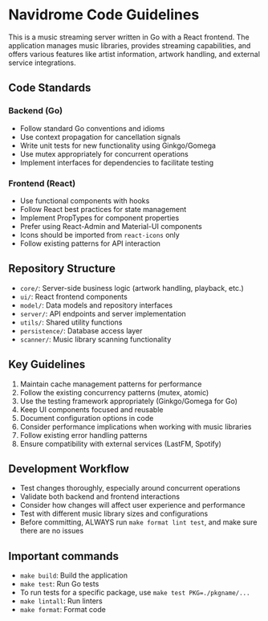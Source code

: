 # Navidrome Code Guidelines

This is a music streaming server written in Go with a React frontend. The application manages music libraries, provides streaming capabilities, and offers various features like artist information, artwork handling, and external service integrations.

## Code Standards

### Backend (Go)
- Follow standard Go conventions and idioms
- Use context propagation for cancellation signals
- Write unit tests for new functionality using Ginkgo/Gomega
- Use mutex appropriately for concurrent operations
- Implement interfaces for dependencies to facilitate testing

### Frontend (React)
- Use functional components with hooks
- Follow React best practices for state management
- Implement PropTypes for component properties
- Prefer using React-Admin and Material-UI components
- Icons should be imported from `react-icons` only
- Follow existing patterns for API interaction

## Repository Structure
- `core/`: Server-side business logic (artwork handling, playback, etc.)
- `ui/`: React frontend components
- `model/`: Data models and repository interfaces
- `server/`: API endpoints and server implementation
- `utils/`: Shared utility functions
- `persistence/`: Database access layer
- `scanner/`: Music library scanning functionality

## Key Guidelines
1. Maintain cache management patterns for performance
2. Follow the existing concurrency patterns (mutex, atomic)
3. Use the testing framework appropriately (Ginkgo/Gomega for Go)
4. Keep UI components focused and reusable
5. Document configuration options in code
6. Consider performance implications when working with music libraries
7. Follow existing error handling patterns
8. Ensure compatibility with external services (LastFM, Spotify)

## Development Workflow
- Test changes thoroughly, especially around concurrent operations
- Validate both backend and frontend interactions
- Consider how changes will affect user experience and performance
- Test with different music library sizes and configurations
- Before committing, ALWAYS run `make format lint test`, and make sure there are no issues

## Important commands
- `make build`: Build the application
- `make test`: Run Go tests
- To run tests for a specific package, use `make test PKG=./pkgname/...`
- `make lintall`: Run linters
- `make format`: Format code